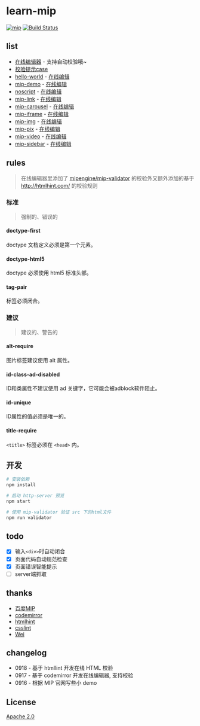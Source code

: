 # learn-mip

[![mip](https://img.shields.io/badge/Powered%20by-MIP-brightgreen.svg)](https://www.mipengine.org/)
[![Build Status](https://img.shields.io/travis/xuexb/learn-mip/master.svg)](https://travis-ci.org/xuexb/learn-mip)

## list

- [在线编辑器](https://xuexb.github.io/learn-mip/editor.html) - 支持自动校验哦~
- [校验提示case](https://xuexb.github.io/learn-mip/editor.html?case/error.html)
- [hello-world](https://xuexb.github.io/learn-mip/src/hello-world) - [在线编辑](https://xuexb.github.io/learn-mip/editor.html?src/hello-world/index.html)
- [mip-demo](https://xuexb.github.io/learn-mip/src/mip-demo) - [在线编辑](https://xuexb.github.io/learn-mip/editor.html?src/mip-demo/index.html)
- [noscript](https://xuexb.github.io/learn-mip/src/noscript) - [在线编辑](https://xuexb.github.io/learn-mip/editor.html?src/noscript/index.html)
- [mip-link](https://xuexb.github.io/learn-mip/src/mip-link) - [在线编辑](https://xuexb.github.io/learn-mip/editor.html?src/mip-link/index.html)
- [mip-carousel](https://xuexb.github.io/learn-mip/src/mip-carousel) - [在线编辑](https://xuexb.github.io/learn-mip/editor.html?src/mip-carousel/index.html)
- [mip-iframe](https://xuexb.github.io/learn-mip/src/mip-iframe) - [在线编辑](https://xuexb.github.io/learn-mip/editor.html?src/mip-iframe/index.html)
- [mip-img](https://xuexb.github.io/learn-mip/src/mip-img) - [在线编辑](https://xuexb.github.io/learn-mip/editor.html?src/mip-img/index.html)
- [mip-pix](https://xuexb.github.io/learn-mip/src/mip-pix) - [在线编辑](https://xuexb.github.io/learn-mip/editor.html?src/mip-pix/index.html)
- [mip-video](https://xuexb.github.io/learn-mip/src/mip-video) - [在线编辑](https://xuexb.github.io/learn-mip/editor.html?src/mip-video/index.html)
- [mip-sidebar](https://xuexb.github.io/learn-mip/src/mip-sidebar) - [在线编辑](https://xuexb.github.io/learn-mip/editor.html?src/mip-sidebar/index.html)

## rules

> 在线编辑器里添加了 [mipengine/mip-validator](https://github.com/mipengine/mip-validator) 的校验外又额外添加的基于 <http://htmlhint.com/> 的校验规则

### 标准

> 强制的、错误的

#### doctype-first

doctype 文档定义必须是第一个元素。

#### doctype-html5

doctype 必须使用 html5 标准头部。

#### tag-pair

标签必须闭合。

### 建议

> 建议的、警告的

#### alt-require

图片标签建议使用 alt 属性。

#### id-class-ad-disabled

ID和类属性不建议使用 ad 关键字，它可能会被adblock软件阻止。

#### id-unique

ID属性的值必须是唯一的。

#### title-require

`<title>` 标签必须在 `<head>` 内。


## 开发

```bash
# 安装依赖
npm install

# 启动 http-server 预览
npm start

# 使用 mip-validator 验证 src 下的html文件
npm run validator
```

## todo

- [x] 输入`<div>`时自动闭合
- [x] 页面代码自动规范检查
- [x] 页面错误智能提示
- [ ] server端抓取

## thanks

- [百度MIP](https://www.mipengine.org/)
- [codemirror](http://codemirror.net/)
- [htmlhint](http://htmlhint.com/)
- [csslint](http://csslint.net/)
- [Wei](https://whe.me/)

## changelog

- 0918 - 基于 htmllint 开发在线 HTML 校验
- 0917 - 基于 codemirror 开发在线编辑器, 支持校验
- 0916 - 根据 MIP 官网写些小 demo

## License

[Apache 2.0](./LICENSE)
